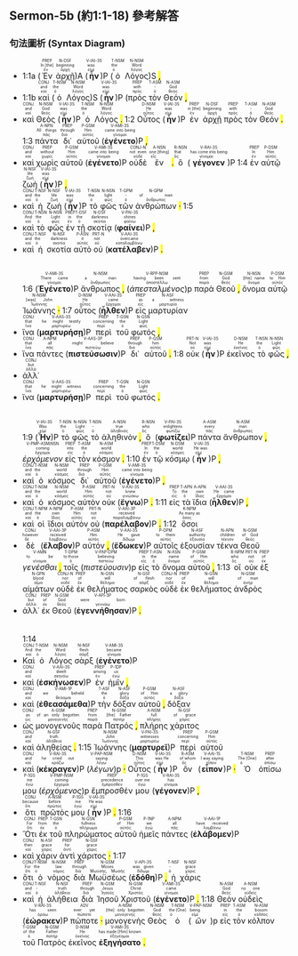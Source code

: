 ## Sermon-5b (約1:1-18) 參考解答

### 句法圖析 (Syntax Diagram)

- 1:1a (<RUBY><ruby><ruby>Ἐν<rt>ἐν</rt></ruby><rt>In [the]</rt></ruby><rt>PREP</rt></RUBY> <RUBY><ruby><ruby>ἀρχῇ<rt>ἀρχή</rt></ruby><rt>beginning</rt></ruby><rt>N-DSF</rt></RUBY>)A (<RUBY><ruby><ruby><strong><strong>ἦν</strong></strong><rt>εἰμί</rt></ruby><rt>was</rt></ruby><rt>V-IAI-3S</rt></RUBY>)P (<RUBY><ruby><ruby>ὁ<rt>ὁ</rt></ruby><rt>the</rt></ruby><rt>T-NSM</rt></RUBY> <RUBY><ruby><ruby>Λόγος<rt>λόγος</rt></ruby><rt>Word</rt></ruby><rt>N-NSM</rt></RUBY>)S <mark class="pm">,</mark>
- 1:1b <RUBY><ruby><ruby>καὶ<rt>καί</rt></ruby><rt>and</rt></ruby><rt>CONJ</rt></RUBY> (<RUBY><ruby><ruby>ὁ<rt>ὁ</rt></ruby><rt>the</rt></ruby><rt>T-NSM</rt></RUBY> <RUBY><ruby><ruby>Λόγος<rt>λόγος</rt></ruby><rt>Word</rt></ruby><rt>N-NSM</rt></RUBY>)S (<RUBY><ruby><ruby><strong><strong>ἦν</strong></strong><rt>εἰμί</rt></ruby><rt>was</rt></ruby><rt>V-IAI-3S</rt></RUBY>)P (<RUBY><ruby><ruby>πρὸς<rt>πρός</rt></ruby><rt>with</rt></ruby><rt>PREP</rt></RUBY> <RUBY><ruby><ruby>τὸν<rt>ὁ</rt></ruby><rt>-</rt></ruby><rt>T-ASM</rt></RUBY> <RUBY><ruby><ruby>Θεόν<rt>θεός</rt></ruby><rt>God</rt></ruby><rt>N-ASM</rt></RUBY> <mark class="pm">,</mark>
- <RUBY><ruby><ruby>καὶ<rt>καί</rt></ruby><rt>and</rt></ruby><rt>CONJ</rt></RUBY> <RUBY><ruby><ruby>Θεὸς<rt>θεός</rt></ruby><rt>God</rt></ruby><rt>N-NSM</rt></RUBY> (<RUBY><ruby><ruby><strong><strong>ἦν</strong></strong><rt>εἰμί</rt></ruby><rt>was</rt></ruby><rt>V-IAI-3S</rt></RUBY>)P <RUBY><ruby><ruby>ὁ<rt>ὁ</rt></ruby><rt>the</rt></ruby><rt>T-NSM</rt></RUBY> <RUBY><ruby><ruby>Λόγος<rt>λόγος</rt></ruby><rt>Word</rt></ruby><rt>N-NSM</rt></RUBY> <mark class="pm">.</mark> 1:2 <RUBY><ruby><ruby>Οὗτος<rt>οὗτος</rt></ruby><rt>He</rt></ruby><rt>D-NSM</rt></RUBY> (<RUBY><ruby><ruby><strong><strong>ἦν</strong></strong><rt>εἰμί</rt></ruby><rt>was</rt></ruby><rt>V-IAI-3S</rt></RUBY>)P <RUBY><ruby><ruby>ἐν<rt>ἐν</rt></ruby><rt>in [the]</rt></ruby><rt>PREP</rt></RUBY> <RUBY><ruby><ruby>ἀρχῇ<rt>ἀρχή</rt></ruby><rt>beginning</rt></ruby><rt>N-DSF</rt></RUBY> <RUBY><ruby><ruby>πρὸς<rt>πρός</rt></ruby><rt>with</rt></ruby><rt>PREP</rt></RUBY> <RUBY><ruby><ruby>τὸν<rt>ὁ</rt></ruby><rt>-</rt></ruby><rt>T-ASM</rt></RUBY> <RUBY><ruby><ruby>Θεόν<rt>θεός</rt></ruby><rt>God</rt></ruby><rt>N-ASM</rt></RUBY> <mark class="pm">.</mark> 1:3 <RUBY><ruby><ruby>πάντα<rt>πᾶς</rt></ruby><rt>All things</rt></ruby><rt>A-NPN</rt></RUBY> <RUBY><ruby><ruby>δι᾽<rt>διά</rt></ruby><rt>through</rt></ruby><rt>PREP</rt></RUBY> <RUBY><ruby><ruby>αὐτοῦ<rt>αὐτός</rt></ruby><rt>Him</rt></ruby><rt>P-GSM</rt></RUBY> (<RUBY><ruby><ruby><strong><strong>ἐγένετο</strong></strong><rt>γίνομαι</rt></ruby><rt>came into being</rt></ruby><rt>V-AMI-3S</rt></RUBY>)P <mark class="pm">,</mark>
- <RUBY><ruby><ruby>καὶ<rt>καί</rt></ruby><rt>and</rt></ruby><rt>CONJ</rt></RUBY> <RUBY><ruby><ruby>χωρὶς<rt>χωρίς</rt></ruby><rt>without</rt></ruby><rt>PREP</rt></RUBY> <RUBY><ruby><ruby>αὐτοῦ<rt>αὐτός</rt></ruby><rt>Him</rt></ruby><rt>P-GSM</rt></RUBY> (<RUBY><ruby><ruby><strong><strong>ἐγένετο</strong></strong><rt>γίνομαι</rt></ruby><rt>came into being</rt></ruby><rt>V-AMI-3S</rt></RUBY>)P <RUBY><ruby><ruby>οὐδὲ<rt>οὐδέ</rt></ruby><rt>not even</rt></ruby><rt>CONJ-N</rt></RUBY> <RUBY><ruby><ruby>ἕν<rt>εἷς</rt></ruby><rt>one [thing]</rt></ruby><rt>A-NSN</rt></RUBY> <mark class="pm">.</mark> <RUBY><ruby><ruby>ὃ<rt>ὅς</rt></ruby><rt>that</rt></ruby><rt>R-NSN</rt></RUBY> (<RUBY><ruby><ruby><strong><strong>γέγονεν</strong></strong><rt>γίνομαι</rt></ruby><rt>has come into being</rt></ruby><rt>V-RAI-3S</rt></RUBY>)P 1:4 <RUBY><ruby><ruby>ἐν<rt>ἐν</rt></ruby><rt>In</rt></ruby><rt>PREP</rt></RUBY> <RUBY><ruby><ruby>αὐτῷ<rt>αὐτός</rt></ruby><rt>Him</rt></ruby><rt>P-DSM</rt></RUBY> <RUBY><ruby><ruby>ζωὴ<rt>ζωή</rt></ruby><rt>life</rt></ruby><rt>N-NSF</rt></RUBY> (<RUBY><ruby><ruby><strong><strong>ἦν</strong></strong><rt>εἰμί</rt></ruby><rt>was</rt></ruby><rt>V-IAI-3S</rt></RUBY>)P <mark class="pm">,</mark>
- <RUBY><ruby><ruby>καὶ<rt>καί</rt></ruby><rt>and</rt></ruby><rt>CONJ</rt></RUBY> <RUBY><ruby><ruby>ἡ<rt>ὁ</rt></ruby><rt>the</rt></ruby><rt>T-NSF</rt></RUBY> <RUBY><ruby><ruby>ζωὴ<rt>ζωή</rt></ruby><rt>life</rt></ruby><rt>N-NSF</rt></RUBY> (<RUBY><ruby><ruby><strong><strong>ἦν</strong></strong><rt>εἰμί</rt></ruby><rt>was</rt></ruby><rt>V-IAI-3S</rt></RUBY>)P <RUBY><ruby><ruby>τὸ<rt>ὁ</rt></ruby><rt>the</rt></ruby><rt>T-NSN</rt></RUBY> <RUBY><ruby><ruby>φῶς<rt>φῶς</rt></ruby><rt>light</rt></ruby><rt>N-NSN</rt></RUBY> <RUBY><ruby><ruby>τῶν<rt>ὁ</rt></ruby><rt>-</rt></ruby><rt>T-GPM</rt></RUBY> <RUBY><ruby><ruby>ἀνθρώπων<rt>ἄνθρωπος</rt></ruby><rt>of men</rt></ruby><rt>N-GPM</rt></RUBY> <mark class="pm">·</mark> 1:5
- <RUBY><ruby><ruby>καὶ<rt>καί</rt></ruby><rt>And</rt></ruby><rt>CONJ</rt></RUBY> <RUBY><ruby><ruby>τὸ<rt>ὁ</rt></ruby><rt>the</rt></ruby><rt>T-NSN</rt></RUBY> <RUBY><ruby><ruby>φῶς<rt>φῶς</rt></ruby><rt>Light</rt></ruby><rt>N-NSN</rt></RUBY> <RUBY><ruby><ruby>ἐν<rt>ἐν</rt></ruby><rt>in</rt></ruby><rt>PREP</rt></RUBY> <RUBY><ruby><ruby>τῇ<rt>ὁ</rt></ruby><rt>the</rt></ruby><rt>T-DSF</rt></RUBY> <RUBY><ruby><ruby>σκοτίᾳ<rt>σκοτία</rt></ruby><rt>darkness</rt></ruby><rt>N-DSF</rt></RUBY> (<RUBY><ruby><ruby><strong><strong>φαίνει</strong></strong><rt>φαίνω</rt></ruby><rt>shines</rt></ruby><rt>V-PAI-3S</rt></RUBY>)P <mark class="pm">,</mark>
- <RUBY><ruby><ruby>καὶ<rt>καί</rt></ruby><rt>and</rt></ruby><rt>CONJ</rt></RUBY> <RUBY><ruby><ruby>ἡ<rt>ὁ</rt></ruby><rt>the</rt></ruby><rt>T-NSF</rt></RUBY> <RUBY><ruby><ruby>σκοτία<rt>σκοτία</rt></ruby><rt>darkness</rt></ruby><rt>N-NSF</rt></RUBY> <RUBY><ruby><ruby>αὐτὸ<rt>αὐτός</rt></ruby><rt>it</rt></ruby><rt>P-ASN</rt></RUBY> <RUBY><ruby><ruby>οὐ<rt>οὐ</rt></ruby><rt>not</rt></ruby><rt>PRT-N</rt></RUBY> (<RUBY><ruby><ruby><strong><strong>κατέλαβεν</strong></strong><rt>καταλαμβάνω</rt></ruby><rt>overcame</rt></ruby><rt>V-AAI-3S</rt></RUBY>)P <mark class="pm">.</mark></br></br></br> 1:6 (<RUBY><ruby><ruby><strong><strong>Ἐγένετο</strong></strong><rt>γίνομαι</rt></ruby><rt>There came</rt></ruby><rt>V-AMI-3S</rt></RUBY>)P <RUBY><ruby><ruby>ἄνθρωπος<rt>ἄνθρωπος</rt></ruby><rt>a man</rt></ruby><rt>N-NSM</rt></RUBY> <mark class="pm">,</mark> (<RUBY><ruby><ruby><em><em>ἀπεσταλμένος</em></em><rt>ἀποστέλλω</rt></ruby><rt>having been sent</rt></ruby><rt>V-RPP-NSM</rt></RUBY>)p <RUBY><ruby><ruby>παρὰ<rt>παρά</rt></ruby><rt>from</rt></ruby><rt>PREP</rt></RUBY> <RUBY><ruby><ruby>Θεοῦ<rt>θεός</rt></ruby><rt>God</rt></ruby><rt>N-GSM</rt></RUBY> <mark class="pm">,</mark> <RUBY><ruby><ruby>ὄνομα<rt>ὄνομα</rt></ruby><rt>[the] name</rt></ruby><rt>N-NSN</rt></RUBY> <RUBY><ruby><ruby>αὐτῷ<rt>αὐτός</rt></ruby><rt>to Him</rt></ruby><rt>P-DSM</rt></RUBY> <RUBY><ruby><ruby>Ἰωάννης<rt>Ἰωάννης</rt></ruby><rt>[was] John</rt></ruby><rt>N-NSM</rt></RUBY> <mark class="pm">·</mark> 1:7 <RUBY><ruby><ruby>οὗτος<rt>οὗτος</rt></ruby><rt>He</rt></ruby><rt>D-NSM</rt></RUBY> (<RUBY><ruby><ruby><strong><strong>ἦλθεν</strong></strong><rt>ἔρχομαι</rt></ruby><rt>came</rt></ruby><rt>V-AAI-3S</rt></RUBY>)P <RUBY><ruby><ruby>εἰς<rt>εἰς</rt></ruby><rt>as</rt></ruby><rt>PREP</rt></RUBY> <RUBY><ruby><ruby>μαρτυρίαν<rt>μαρτυρία</rt></ruby><rt>a witness</rt></ruby><rt>N-ASF</rt></RUBY>
- <RUBY><ruby><ruby>ἵνα<rt>ἵνα</rt></ruby><rt>that</rt></ruby><rt>CONJ</rt></RUBY> (<RUBY><ruby><ruby><strong><strong>μαρτυρήσῃ</strong></strong><rt>μαρτυρέω</rt></ruby><rt>he might testify</rt></ruby><rt>V-AAS-3S</rt></RUBY>)P <RUBY><ruby><ruby>περὶ<rt>περί</rt></ruby><rt>concerning</rt></ruby><rt>PREP</rt></RUBY> <RUBY><ruby><ruby>τοῦ<rt>ὁ</rt></ruby><rt>the</rt></ruby><rt>T-GSN</rt></RUBY> <RUBY><ruby><ruby>φωτός<rt>φῶς</rt></ruby><rt>Light</rt></ruby><rt>N-GSN</rt></RUBY> <mark class="pm">,</mark>
- <RUBY><ruby><ruby>ἵνα<rt>ἵνα</rt></ruby><rt>that</rt></ruby><rt>CONJ</rt></RUBY> <RUBY><ruby><ruby>πάντες<rt>πᾶς</rt></ruby><rt>all</rt></ruby><rt>A-NPM</rt></RUBY> (<RUBY><ruby><ruby><strong><strong>πιστεύσωσιν</strong></strong><rt>πιστεύω</rt></ruby><rt>might believe</rt></ruby><rt>V-AAS-3P</rt></RUBY>)P <RUBY><ruby><ruby>δι᾽<rt>διά</rt></ruby><rt>through</rt></ruby><rt>PREP</rt></RUBY> <RUBY><ruby><ruby>αὐτοῦ<rt>αὐτός</rt></ruby><rt>him</rt></ruby><rt>P-GSM</rt></RUBY> <mark class="pm">.</mark> 1:8 <RUBY><ruby><ruby>οὐκ<rt>οὐ</rt></ruby><rt>Not</rt></ruby><rt>PRT-N</rt></RUBY> (<RUBY><ruby><ruby><strong><strong>ἦν</strong></strong><rt>εἰμί</rt></ruby><rt>was</rt></ruby><rt>V-IAI-3S</rt></RUBY>)P <RUBY><ruby><ruby>ἐκεῖνος<rt>ἐκεῖνος</rt></ruby><rt>He</rt></ruby><rt>D-NSM</rt></RUBY> <RUBY><ruby><ruby>τὸ<rt>ὁ</rt></ruby><rt>the</rt></ruby><rt>T-NSN</rt></RUBY> <RUBY><ruby><ruby>φῶς<rt>φῶς</rt></ruby><rt>Light</rt></ruby><rt>N-NSN</rt></RUBY> <mark class="pm">,</mark>
- <RUBY><ruby><ruby>ἀλλ᾽<rt>ἀλλά</rt></ruby><rt>but</rt></ruby><rt>CONJ</rt></RUBY>
- <RUBY><ruby><ruby>ἵνα<rt>ἵνα</rt></ruby><rt>that</rt></ruby><rt>CONJ</rt></RUBY> (<RUBY><ruby><ruby><strong><strong>μαρτυρήσῃ</strong></strong><rt>μαρτυρέω</rt></ruby><rt>he might witness</rt></ruby><rt>V-AAS-3S</rt></RUBY>)P <RUBY><ruby><ruby>περὶ<rt>περί</rt></ruby><rt>concerning</rt></ruby><rt>PREP</rt></RUBY> <RUBY><ruby><ruby>τοῦ<rt>ὁ</rt></ruby><rt>the</rt></ruby><rt>T-GSN</rt></RUBY> <RUBY><ruby><ruby>φωτός<rt>φῶς</rt></ruby><rt>Light</rt></ruby><rt>N-GSN</rt></RUBY> <mark class="pm">.</mark></br></br></br> 1:9 (<RUBY><ruby><ruby><strong><strong>Ἦν</strong></strong><rt>εἰμί</rt></ruby><rt>Was</rt></ruby><rt>V-IAI-3S</rt></RUBY>)P <RUBY><ruby><ruby>τὸ<rt>ὁ</rt></ruby><rt>the</rt></ruby><rt>T-NSN</rt></RUBY> <RUBY><ruby><ruby>φῶς<rt>φῶς</rt></ruby><rt>Light</rt></ruby><rt>N-NSN</rt></RUBY> <RUBY><ruby><ruby>τὸ<rt>ὁ</rt></ruby><rt>-</rt></ruby><rt>T-NSN</rt></RUBY> <RUBY><ruby><ruby>ἀληθινὸν<rt>ἀληθινός</rt></ruby><rt>true</rt></ruby><rt>A-NSN</rt></RUBY> <mark class="pm">,</mark> <RUBY><ruby><ruby>ὃ<rt>ὅς</rt></ruby><rt>who</rt></ruby><rt>R-NSN</rt></RUBY> (<RUBY><ruby><ruby><strong><strong>φωτίζει</strong></strong><rt>φωτίζω</rt></ruby><rt>enlightens</rt></ruby><rt>V-PAI-3S</rt></RUBY>)P <RUBY><ruby><ruby>πάντα<rt>πᾶς</rt></ruby><rt>every</rt></ruby><rt>A-ASM</rt></RUBY> <RUBY><ruby><ruby>ἄνθρωπον<rt>ἄνθρωπος</rt></ruby><rt>man</rt></ruby><rt>N-ASM</rt></RUBY> <mark class="pm">,</mark> <RUBY><ruby><ruby><em>ἐρχόμενον</em><rt>ἔρχομαι</rt></ruby><rt>coming</rt></ruby><rt>V-PMP-ASM⁞NSN</rt></RUBY> <RUBY><ruby><ruby>εἰς<rt>εἰς</rt></ruby><rt>into</rt></ruby><rt>PREP</rt></RUBY> <RUBY><ruby><ruby>τὸν<rt>ὁ</rt></ruby><rt>the</rt></ruby><rt>T-ASM</rt></RUBY> <RUBY><ruby><ruby>κόσμον<rt>κόσμος</rt></ruby><rt>world</rt></ruby><rt>N-ASM</rt></RUBY> <mark class="pm">.</mark> 1:10 <RUBY><ruby><ruby>ἐν<rt>ἐν</rt></ruby><rt>In</rt></ruby><rt>PREP</rt></RUBY> <RUBY><ruby><ruby>τῷ<rt>ὁ</rt></ruby><rt>the</rt></ruby><rt>T-DSM</rt></RUBY> <RUBY><ruby><ruby>κόσμῳ<rt>κόσμος</rt></ruby><rt>world</rt></ruby><rt>N-DSM</rt></RUBY> (<RUBY><ruby><ruby><strong><strong>ἦν</strong></strong><rt>εἰμί</rt></ruby><rt>He was</rt></ruby><rt>V-IAI-3S</rt></RUBY>)P <mark class="pm">,</mark>
- <RUBY><ruby><ruby>καὶ<rt>καί</rt></ruby><rt>and</rt></ruby><rt>CONJ</rt></RUBY> <RUBY><ruby><ruby>ὁ<rt>ὁ</rt></ruby><rt>the</rt></ruby><rt>T-NSM</rt></RUBY> <RUBY><ruby><ruby>κόσμος<rt>κόσμος</rt></ruby><rt>world</rt></ruby><rt>N-NSM</rt></RUBY> <RUBY><ruby><ruby>δι᾽<rt>διά</rt></ruby><rt>through</rt></ruby><rt>PREP</rt></RUBY> <RUBY><ruby><ruby>αὐτοῦ<rt>αὐτός</rt></ruby><rt>Him</rt></ruby><rt>P-GSM</rt></RUBY> (<RUBY><ruby><ruby><strong><strong>ἐγένετο</strong></strong><rt>γίνομαι</rt></ruby><rt>came into being</rt></ruby><rt>V-AMI-3S</rt></RUBY>)P <mark class="pm">,</mark>
- <RUBY><ruby><ruby>καὶ<rt>καί</rt></ruby><rt>and</rt></ruby><rt>CONJ</rt></RUBY> <RUBY><ruby><ruby>ὁ<rt>ὁ</rt></ruby><rt>the</rt></ruby><rt>T-NSM</rt></RUBY> <RUBY><ruby><ruby>κόσμος<rt>κόσμος</rt></ruby><rt>world</rt></ruby><rt>N-NSM</rt></RUBY> <RUBY><ruby><ruby>αὐτὸν<rt>αὐτός</rt></ruby><rt>Him</rt></ruby><rt>P-ASM</rt></RUBY> <RUBY><ruby><ruby>οὐκ<rt>οὐ</rt></ruby><rt>not</rt></ruby><rt>PRT-N</rt></RUBY> (<RUBY><ruby><ruby><strong><strong>ἔγνω</strong></strong><rt>γινώσκω</rt></ruby><rt>knew</rt></ruby><rt>V-AAI-3S</rt></RUBY>)P <mark class="pm">.</mark> 1:11 <RUBY><ruby><ruby>εἰς<rt>εἰς</rt></ruby><rt>To</rt></ruby><rt>PREP</rt></RUBY> <RUBY><ruby><ruby>τὰ<rt>ὁ</rt></ruby><rt>the</rt></ruby><rt>T-APN</rt></RUBY> <RUBY><ruby><ruby>ἴδια<rt>ἴδιος</rt></ruby><rt>own</rt></ruby><rt>A-APN</rt></RUBY> (<RUBY><ruby><ruby><strong><strong>ἦλθεν</strong></strong><rt>ἔρχομαι</rt></ruby><rt>He came</rt></ruby><rt>V-AAI-3S</rt></RUBY>)P <mark class="pm">,</mark>
- <RUBY><ruby><ruby>καὶ<rt>καί</rt></ruby><rt>and</rt></ruby><rt>CONJ</rt></RUBY> <RUBY><ruby><ruby>οἱ<rt>ὁ</rt></ruby><rt>the</rt></ruby><rt>T-NPM</rt></RUBY> <RUBY><ruby><ruby>ἴδιοι<rt>ἴδιος</rt></ruby><rt>own</rt></ruby><rt>A-NPM</rt></RUBY> <RUBY><ruby><ruby>αὐτὸν<rt>αὐτός</rt></ruby><rt>Him</rt></ruby><rt>P-ASM</rt></RUBY> <RUBY><ruby><ruby>οὐ<rt>οὐ</rt></ruby><rt>not</rt></ruby><rt>PRT-N</rt></RUBY> (<RUBY><ruby><ruby><strong><strong>παρέλαβον</strong></strong><rt>παραλαμβάνω</rt></ruby><rt>received</rt></ruby><rt>V-AAI-3P</rt></RUBY>)P <mark class="pm">.</mark> 1:12 <RUBY><ruby><ruby>ὅσοι<rt>ὅσος</rt></ruby><rt>As many as</rt></ruby><rt>K-NPM</rt></RUBY>
- <RUBY><ruby><ruby>δὲ<rt>δέ</rt></ruby><rt>however</rt></ruby><rt>CONJ</rt></RUBY> (<RUBY><ruby><ruby><strong><strong>ἔλαβον</strong></strong><rt>λαμβάνω</rt></ruby><rt>received</rt></ruby><rt>V-AAI-3P</rt></RUBY>)P <RUBY><ruby><ruby>αὐτόν<rt>αὐτός</rt></ruby><rt>Him</rt></ruby><rt>P-ASM</rt></RUBY> <mark class="pm">,</mark> (<RUBY><ruby><ruby><strong><strong>ἔδωκεν</strong></strong><rt>δίδωμι</rt></ruby><rt>He gave</rt></ruby><rt>V-AAI-3S</rt></RUBY>)P <RUBY><ruby><ruby>αὐτοῖς<rt>αὐτός</rt></ruby><rt>to them</rt></ruby><rt>P-DPM</rt></RUBY> <RUBY><ruby><ruby>ἐξουσίαν<rt>ἐξουσία</rt></ruby><rt>authority</rt></ruby><rt>N-ASF</rt></RUBY> <RUBY><ruby><ruby>τέκνα<rt>τέκνον</rt></ruby><rt>children</rt></ruby><rt>N-APN</rt></RUBY> <RUBY><ruby><ruby>Θεοῦ<rt>θεός</rt></ruby><rt>of God</rt></ruby><rt>N-GSM</rt></RUBY> <RUBY><ruby><ruby><em>γενέσθαι</em><rt>γίνομαι</rt></ruby><rt>to be</rt></ruby><rt>V-AMN</rt></RUBY> <mark class="pm">,</mark> <RUBY><ruby><ruby>τοῖς<rt>ὁ</rt></ruby><rt>to those</rt></ruby><rt>T-DPM</rt></RUBY> (<RUBY><ruby><ruby><em><em>πιστεύουσιν</em></em><rt>πιστεύω</rt></ruby><rt>believing</rt></ruby><rt>V-PAP-DPM</rt></RUBY>)p <RUBY><ruby><ruby>εἰς<rt>εἰς</rt></ruby><rt>in</rt></ruby><rt>PREP</rt></RUBY> <RUBY><ruby><ruby>τὸ<rt>ὁ</rt></ruby><rt>the</rt></ruby><rt>T-ASN</rt></RUBY> <RUBY><ruby><ruby>ὄνομα<rt>ὄνομα</rt></ruby><rt>name</rt></ruby><rt>N-ASN</rt></RUBY> <RUBY><ruby><ruby>αὐτοῦ<rt>αὐτός</rt></ruby><rt>of Him</rt></ruby><rt>P-GSM</rt></RUBY> <mark class="pm">,</mark> 1:13 <RUBY><ruby><ruby>οἳ<rt>ὅς</rt></ruby><rt>who</rt></ruby><rt>R-NPM</rt></RUBY> <RUBY><ruby><ruby>οὐκ<rt>οὐ</rt></ruby><rt>not</rt></ruby><rt>PRT-N</rt></RUBY> <RUBY><ruby><ruby>ἐξ<rt>ἐκ</rt></ruby><rt>of</rt></ruby><rt>PREP</rt></RUBY> <RUBY><ruby><ruby>αἱμάτων<rt>αἷμα</rt></ruby><rt>blood</rt></ruby><rt>N-GPN</rt></RUBY> <RUBY><ruby><ruby>οὐδὲ<rt>οὐδέ</rt></ruby><rt>nor</rt></ruby><rt>CONJ-N</rt></RUBY> <RUBY><ruby><ruby>ἐκ<rt>ἐκ</rt></ruby><rt>of</rt></ruby><rt>PREP</rt></RUBY> <RUBY><ruby><ruby>θελήματος<rt>θέλημα</rt></ruby><rt>will</rt></ruby><rt>N-GSN</rt></RUBY> <RUBY><ruby><ruby>σαρκὸς<rt>σάρξ</rt></ruby><rt>of flesh</rt></ruby><rt>N-GSF</rt></RUBY> <RUBY><ruby><ruby>οὐδὲ<rt>οὐδέ</rt></ruby><rt>nor</rt></ruby><rt>CONJ-N</rt></RUBY> <RUBY><ruby><ruby>ἐκ<rt>ἐκ</rt></ruby><rt>of</rt></ruby><rt>PREP</rt></RUBY> <RUBY><ruby><ruby>θελήματος<rt>θέλημα</rt></ruby><rt>will</rt></ruby><rt>N-GSN</rt></RUBY> <RUBY><ruby><ruby>ἀνδρὸς<rt>ἀνήρ</rt></ruby><rt>of man</rt></ruby><rt>N-GSM</rt></RUBY>
- <RUBY><ruby><ruby>ἀλλ᾽<rt>ἀλλά</rt></ruby><rt>but</rt></ruby><rt>CONJ</rt></RUBY> <RUBY><ruby><ruby>ἐκ<rt>ἐκ</rt></ruby><rt>of</rt></ruby><rt>PREP</rt></RUBY> <RUBY><ruby><ruby>Θεοῦ<rt>θεός</rt></ruby><rt>God</rt></ruby><rt>N-GSM</rt></RUBY> (<RUBY><ruby><ruby><strong><strong>ἐγεννήθησαν</strong></strong><rt>γεννάω</rt></ruby><rt>were born</rt></ruby><rt>V-API-3P</rt></RUBY>)P <mark class="pm">.</mark></br></br></br> 1:14
- <RUBY><ruby><ruby>Καὶ<rt>καί</rt></ruby><rt>And</rt></ruby><rt>CONJ</rt></RUBY> <RUBY><ruby><ruby>ὁ<rt>ὁ</rt></ruby><rt>the</rt></ruby><rt>T-NSM</rt></RUBY> <RUBY><ruby><ruby>Λόγος<rt>λόγος</rt></ruby><rt>Word</rt></ruby><rt>N-NSM</rt></RUBY> <RUBY><ruby><ruby>σὰρξ<rt>σάρξ</rt></ruby><rt>flesh</rt></ruby><rt>N-NSF</rt></RUBY> (<RUBY><ruby><ruby><strong><strong>ἐγένετο</strong></strong><rt>γίνομαι</rt></ruby><rt>became</rt></ruby><rt>V-AMI-3S</rt></RUBY>)P
- <RUBY><ruby><ruby>καὶ<rt>καί</rt></ruby><rt>and</rt></ruby><rt>CONJ</rt></RUBY> (<RUBY><ruby><ruby><strong><strong>ἐσκήνωσεν</strong></strong><rt>σκηνόω</rt></ruby><rt>dwelt</rt></ruby><rt>V-AAI-3S</rt></RUBY>)P <RUBY><ruby><ruby>ἐν<rt>ἐν</rt></ruby><rt>among</rt></ruby><rt>PREP</rt></RUBY> <RUBY><ruby><ruby>ἡμῖν<rt>ἐγώ</rt></ruby><rt>us</rt></ruby><rt>P-1DP</rt></RUBY> <mark class="pm">,</mark>
- <RUBY><ruby><ruby>καὶ<rt>καί</rt></ruby><rt>and</rt></ruby><rt>CONJ</rt></RUBY> (<RUBY><ruby><ruby><strong><strong>ἐθεασάμεθα</strong></strong><rt>θεάομαι</rt></ruby><rt>we beheld</rt></ruby><rt>V-AMI-1P</rt></RUBY>)P <RUBY><ruby><ruby>τὴν<rt>ὁ</rt></ruby><rt>the</rt></ruby><rt>T-ASF</rt></RUBY> <RUBY><ruby><ruby>δόξαν<rt>δόξα</rt></ruby><rt>glory</rt></ruby><rt>N-ASF</rt></RUBY> <RUBY><ruby><ruby>αὐτοῦ<rt>αὐτός</rt></ruby><rt>of Him</rt></ruby><rt>P-GSM</rt></RUBY> <mark class="pm">,</mark> <RUBY><ruby><ruby>δόξαν<rt>δόξα</rt></ruby><rt>a glory</rt></ruby><rt>N-ASF</rt></RUBY>
- <RUBY><ruby><ruby>ὡς<rt>ὡς</rt></ruby><rt>as</rt></ruby><rt>CONJ</rt></RUBY> <RUBY><ruby><ruby>μονογενοῦς<rt>μονογενής</rt></ruby><rt>of an only begotten</rt></ruby><rt>A-GSM</rt></RUBY> <RUBY><ruby><ruby>παρὰ<rt>παρά</rt></ruby><rt>from</rt></ruby><rt>PREP</rt></RUBY> <RUBY><ruby><ruby>Πατρός<rt>πατήρ</rt></ruby><rt>[the] Father</rt></ruby><rt>N-GSM</rt></RUBY> <mark class="pm">,</mark> <RUBY><ruby><ruby>πλήρης<rt>πλήρης</rt></ruby><rt>full</rt></ruby><rt>A-NSM</rt></RUBY> <RUBY><ruby><ruby>χάριτος<rt>χάρις</rt></ruby><rt>of grace</rt></ruby><rt>N-GSF</rt></RUBY>
- <RUBY><ruby><ruby>καὶ<rt>καί</rt></ruby><rt>and</rt></ruby><rt>CONJ</rt></RUBY> <RUBY><ruby><ruby>ἀληθείας<rt>ἀλήθεια</rt></ruby><rt>truth</rt></ruby><rt>N-GSF</rt></RUBY> <mark class="pm">.</mark> 1:15 <RUBY><ruby><ruby>Ἰωάννης<rt>Ἰωάννης</rt></ruby><rt>John</rt></ruby><rt>N-NSM</rt></RUBY> (<RUBY><ruby><ruby><strong><strong>μαρτυρεῖ</strong></strong><rt>μαρτυρέω</rt></ruby><rt>witnesses</rt></ruby><rt>V-PAI-3S</rt></RUBY>)P <RUBY><ruby><ruby>περὶ<rt>περί</rt></ruby><rt>concerning</rt></ruby><rt>PREP</rt></RUBY> <RUBY><ruby><ruby>αὐτοῦ<rt>αὐτός</rt></ruby><rt>Him</rt></ruby><rt>P-GSM</rt></RUBY>
- <RUBY><ruby><ruby>καὶ<rt>καί</rt></ruby><rt>and</rt></ruby><rt>CONJ</rt></RUBY> (<RUBY><ruby><ruby><strong><strong>κέκραγεν</strong></strong><rt>κράζω</rt></ruby><rt>he cried out</rt></ruby><rt>V-RAI-3S</rt></RUBY>)P (<RUBY><ruby><ruby><em><em>λέγων</em></em><rt>λέγω</rt></ruby><rt>saying</rt></ruby><rt>V-PAP-NSM</rt></RUBY>)p <mark class="pm">·</mark> <RUBY><ruby><ruby>Οὗτος<rt>οὗτος</rt></ruby><rt>This</rt></ruby><rt>D-NSM</rt></RUBY> (<RUBY><ruby><ruby><strong><strong>ἦν</strong></strong><rt>εἰμί</rt></ruby><rt>was He</rt></ruby><rt>V-IAI-3S</rt></RUBY>)P <RUBY><ruby><ruby>ὃν<rt>ὅς</rt></ruby><rt>of whom</rt></ruby><rt>R-ASM</rt></RUBY> (<RUBY><ruby><ruby><strong><strong>εἶπον</strong></strong><rt>εἶπον</rt></ruby><rt>I was saying</rt></ruby><rt>V-AAI-1S</rt></RUBY>)P <mark class="pm">·</mark> <RUBY><ruby><ruby>Ὁ<rt>ὁ</rt></ruby><rt>The [One]</rt></ruby><rt>T-NSM</rt></RUBY> <RUBY><ruby><ruby>ὀπίσω<rt>ὀπίσω</rt></ruby><rt>after</rt></ruby><rt>PREP</rt></RUBY> <RUBY><ruby><ruby>μου<rt>ἐγώ</rt></ruby><rt>me</rt></ruby><rt>P-1GS</rt></RUBY> (<RUBY><ruby><ruby><em><em>ἐρχόμενος</em></em><rt>ἔρχομαι</rt></ruby><rt>coming</rt></ruby><rt>V-PMP-NSM</rt></RUBY>)p <RUBY><ruby><ruby>ἔμπροσθέν<rt>ἔμπροσθεν</rt></ruby><rt>precedence</rt></ruby><rt>PREP</rt></RUBY> <RUBY><ruby><ruby>μου<rt>ἐγώ</rt></ruby><rt>over me</rt></ruby><rt>P-1GS</rt></RUBY> (<RUBY><ruby><ruby><strong><strong>γέγονεν</strong></strong><rt>γίνομαι</rt></ruby><rt>has</rt></ruby><rt>V-RAI-3S</rt></RUBY>)P <mark class="pm">,</mark>
- <RUBY><ruby><ruby>ὅτι<rt>ὅτι</rt></ruby><rt>because</rt></ruby><rt>CONJ</rt></RUBY> <RUBY><ruby><ruby>πρῶτός<rt>πρῶτος</rt></ruby><rt>before</rt></ruby><rt>A-NSM</rt></RUBY> <RUBY><ruby><ruby>μου<rt>ἐγώ</rt></ruby><rt>me</rt></ruby><rt>P-1GS</rt></RUBY> (<RUBY><ruby><ruby><strong><strong>ἦν</strong></strong><rt>εἰμί</rt></ruby><rt>He was</rt></ruby><rt>V-IAI-3S</rt></RUBY>)P <mark class="pm">.</mark> 1:16
- <RUBY><ruby><ruby>Ὅτι<rt>ὅτι</rt></ruby><rt>For</rt></ruby><rt>CONJ</rt></RUBY> <RUBY><ruby><ruby>ἐκ<rt>ἐκ</rt></ruby><rt>from</rt></ruby><rt>PREP</rt></RUBY> <RUBY><ruby><ruby>τοῦ<rt>ὁ</rt></ruby><rt>the</rt></ruby><rt>T-GSN</rt></RUBY> <RUBY><ruby><ruby>πληρώματος<rt>πλήρωμα</rt></ruby><rt>fullness</rt></ruby><rt>N-GSN</rt></RUBY> <RUBY><ruby><ruby>αὐτοῦ<rt>αὐτός</rt></ruby><rt>of Him</rt></ruby><rt>P-GSM</rt></RUBY> <RUBY><ruby><ruby>ἡμεῖς<rt>ἐγώ</rt></ruby><rt>we</rt></ruby><rt>P-1NP</rt></RUBY> <RUBY><ruby><ruby>πάντες<rt>πᾶς</rt></ruby><rt>all</rt></ruby><rt>A-NPM</rt></RUBY> (<RUBY><ruby><ruby><strong><strong>ἐλάβομεν</strong></strong><rt>λαμβάνω</rt></ruby><rt>have received</rt></ruby><rt>V-AAI-1P</rt></RUBY>)P
- <RUBY><ruby><ruby>καὶ<rt>καί</rt></ruby><rt>then</rt></ruby><rt>CONJ</rt></RUBY> <RUBY><ruby><ruby>χάριν<rt>χάρις</rt></ruby><rt>grace</rt></ruby><rt>N-ASF</rt></RUBY> <RUBY><ruby><ruby>ἀντὶ<rt>ἀντί</rt></ruby><rt>for</rt></ruby><rt>PREP</rt></RUBY> <RUBY><ruby><ruby>χάριτος<rt>χάρις</rt></ruby><rt>grace</rt></ruby><rt>N-GSF</rt></RUBY> <mark class="pm">·</mark> 1:17
- <RUBY><ruby><ruby>ὅτι<rt>ὅτι</rt></ruby><rt>For</rt></ruby><rt>CONJ</rt></RUBY> <RUBY><ruby><ruby>ὁ<rt>ὁ</rt></ruby><rt>the</rt></ruby><rt>T-NSM</rt></RUBY> <RUBY><ruby><ruby>νόμος<rt>νόμος</rt></ruby><rt>law</rt></ruby><rt>N-NSM</rt></RUBY> <RUBY><ruby><ruby>διὰ<rt>διά</rt></ruby><rt>through</rt></ruby><rt>PREP</rt></RUBY> <RUBY><ruby><ruby>Μωϋσέως<rt>Μωϋσῆς, Μωσῆς</rt></ruby><rt>Moses</rt></ruby><rt>N-GSM</rt></RUBY> (<RUBY><ruby><ruby><strong><strong>ἐδόθη</strong></strong><rt>δίδωμι</rt></ruby><rt>was given</rt></ruby><rt>V-API-3S</rt></RUBY>)P <mark class="pm">,</mark> <RUBY><ruby><ruby>ἡ<rt>ὁ</rt></ruby><rt>-</rt></ruby><rt>T-NSF</rt></RUBY> <RUBY><ruby><ruby>χάρις<rt>χάρις</rt></ruby><rt>grace</rt></ruby><rt>N-NSF</rt></RUBY>
- <RUBY><ruby><ruby>καὶ<rt>καί</rt></ruby><rt>and</rt></ruby><rt>CONJ</rt></RUBY> <RUBY><ruby><ruby>ἡ<rt>ὁ</rt></ruby><rt>-</rt></ruby><rt>T-NSF</rt></RUBY> <RUBY><ruby><ruby>ἀλήθεια<rt>ἀλήθεια</rt></ruby><rt>truth</rt></ruby><rt>N-NSF</rt></RUBY> <RUBY><ruby><ruby>διὰ<rt>διά</rt></ruby><rt>through</rt></ruby><rt>PREP</rt></RUBY> <RUBY><ruby><ruby>Ἰησοῦ<rt>Ἰησοῦς</rt></ruby><rt>Jesus</rt></ruby><rt>N-GSM</rt></RUBY> <RUBY><ruby><ruby>Χριστοῦ<rt>Χριστός</rt></ruby><rt>Christ</rt></ruby><rt>N-GSM</rt></RUBY> (<RUBY><ruby><ruby><strong><strong>ἐγένετο</strong></strong><rt>γίνομαι</rt></ruby><rt>came</rt></ruby><rt>V-AMI-3S</rt></RUBY>)P <mark class="pm">.</mark> 1:18 <RUBY><ruby><ruby>Θεὸν<rt>θεός</rt></ruby><rt>God</rt></ruby><rt>N-ASM</rt></RUBY> <RUBY><ruby><ruby>οὐδεὶς<rt>οὐδείς</rt></ruby><rt>no one</rt></ruby><rt>A-NSM</rt></RUBY> (<RUBY><ruby><ruby><strong><strong>ἑώρακεν</strong></strong><rt>ὁράω</rt></ruby><rt>has seen</rt></ruby><rt>V-RAI-3S</rt></RUBY>)P <RUBY><ruby><ruby>πώποτε<rt>πώποτε</rt></ruby><rt>ever yet</rt></ruby><rt>ADV</rt></RUBY> <mark class="pm">·</mark> <RUBY><ruby><ruby>μονογενὴς<rt>μονογενής</rt></ruby><rt>[the] only begotten</rt></ruby><rt>A-NSM</rt></RUBY> <RUBY><ruby><ruby>Θεὸς<rt>θεός</rt></ruby><rt>God</rt></ruby><rt>N-NSM</rt></RUBY> <RUBY><ruby><ruby>ὁ<rt>ὁ</rt></ruby><rt>the [One]</rt></ruby><rt>T-NSM</rt></RUBY> (<RUBY><ruby><ruby><em><em>ὢν</em></em><rt>εἰμί</rt></ruby><rt>being</rt></ruby><rt>V-PAP-NSM</rt></RUBY>)p <RUBY><ruby><ruby>εἰς<rt>εἰς</rt></ruby><rt>in</rt></ruby><rt>PREP</rt></RUBY> <RUBY><ruby><ruby>τὸν<rt>ὁ</rt></ruby><rt>the</rt></ruby><rt>T-ASM</rt></RUBY> <RUBY><ruby><ruby>κόλπον<rt>κόλπος</rt></ruby><rt>bosom</rt></ruby><rt>N-ASM</rt></RUBY> <RUBY><ruby><ruby>τοῦ<rt>ὁ</rt></ruby><rt>of the</rt></ruby><rt>T-GSM</rt></RUBY> <RUBY><ruby><ruby>Πατρὸς<rt>πατήρ</rt></ruby><rt>Father</rt></ruby><rt>N-GSM</rt></RUBY> <RUBY><ruby><ruby>ἐκεῖνος<rt>ἐκεῖνος</rt></ruby><rt>He</rt></ruby><rt>D-NSM</rt></RUBY> <RUBY><ruby><ruby><strong>ἐξηγήσατο</strong><rt>ἐξηγέομαι</rt></ruby><rt>has made [Him] known</rt></ruby><rt>V-AMI-3S</rt></RUBY> <mark class="pm">.</mark> 